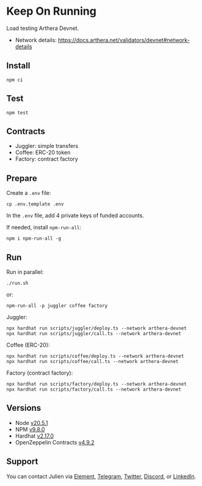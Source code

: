 # Keep On Running

Load testing Arthera Devnet.

- Network details: https://docs.arthera.net/validators/devnet#network-details 

## Install

```
npm ci
```

## Test

```
npm test
```

## Contracts

- Juggler: simple transfers
- Coffee: ERC-20 token
- Factory: contract factory

## Prepare

Create a `.env` file:

```
cp .env.template .env
```

In the `.env` file, add 4 private keys of funded accounts.

If needed, install `npm-run-all`: 

```
npm i npm-run-all -g
```

## Run

Run in parallel: 

```
./run.sh
```

or: 

```
npm-run-all -p juggler coffee factory
```

Juggler:

```
npx hardhat run scripts/juggler/deploy.ts --network arthera-devnet
npx hardhat run scripts/juggler/call.ts --network arthera-devnet
```

Coffee (ERC-20):

```
npx hardhat run scripts/coffee/deploy.ts --network arthera-devnet
npx hardhat run scripts/coffee/call.ts --network arthera-devnet
```

Factory (contract factory): 

```
npx hardhat run scripts/factory/deploy.ts --network arthera-devnet
npx hardhat run scripts/factory/call.ts --network arthera-devnet
```

## Versions

- Node [v20.5.1](https://nodejs.org/uk/blog/release/v20.5.1/)
- NPM [v9.8.0](https://github.com/npm/cli/releases/tag/v9.8.0)
- Hardhat [v2.17.0](https://github.com/NomicFoundation/hardhat/releases/tag/hardhat%402.17.0)
- OpenZeppelin Contracts [v4.9.2](https://github.com/OpenZeppelin/openzeppelin-contracts/releases/tag/v4.9.2)

## Support

You can contact Julien via [Element](https://matrix.to/#/@julienbrg:matrix.org), [Telegram](https://t.me/julienbrg), [Twitter](https://twitter.com/julienbrg), [Discord](https://discordapp.com/users/julienbrg), or [LinkedIn](https://www.linkedin.com/in/julienberanger/).